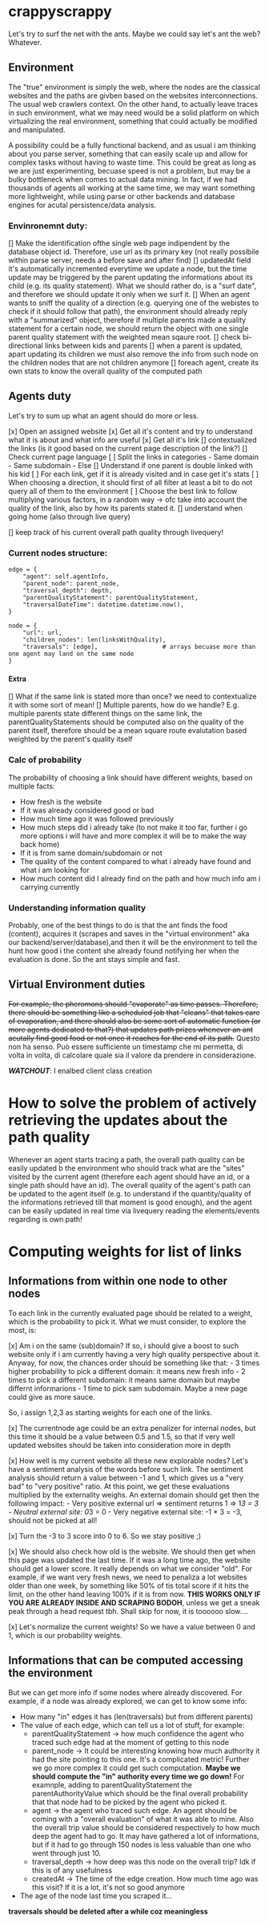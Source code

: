 # crappyscrappy
Let's try to surf the net with the ants. Maybe we could say let's ant the web?
Whatever.

## Environment
The "true" environment is simply the web, where the nodes are the classical websites and the paths are givben based on the websites interconnections. The usual web crawlers context. On the other hand, to actually leave traces in such environment, what we may need would be a solid platform on which virtualizing the real environment, something that could actually be modified and manipulated.

A possibility could be a fully functional backend, and as usual i am thinking about you parse server, something that can easily scale up and allow for complex tasks without having to waste time. This could be great as long as we are just experimenting, becuase speed is not a problem, but may be a bulky bottleneck when comes to actual data mining. In fact, if we had thousands of agents all working at the same time, we may want something more lightweight, while using parse or other backends and database engines for acutal persistence/data analysis.

### Envinronemnt duty:
[] Make the identification ofthe single web page indipendent by the database object id. Therefore, use url as its primary key (not really possibile within parse server, needs a before save and after find)
[] updatedAt field it's automatically incremented everytime we update a node, but the time update may be triggered by the parent updating the informations about its child (e.g. its quality statement). What we should rather do, is a "surf date", and therefore we should update it only when we surf it.
[] When an agent wants to sniff the quality of a direction (e.g. querying one of the webistes to check if it should follow that path), the environment should already reply with a "summarized" object, therefore if multiple parents made a quality statement for a certain node, we should return the object with one single parent quality statement with the weighted mean sqaure root.
[] check bi-directional links between kids and parents
[] when a parent is updated, apart updating its children we must also remove the info from such node on the children nodes that are not children anymore
[] foreach agent, create its own stats to know the overall quality of the computed path

## Agents duty
Let's try to sum up what an agent should do more or less.

 [x] Open an assigned website
 [x] Get all it's content and try to understand what it is about and what info are useful
 [x] Get all it's link
 [] contextualized the links (is it good based on the current page description of the link?)
 [] Check current page language
 [ ] Split the links in categories
     - Same domain
     - Same subdomain
     - Else
[] Understand if one parent is double linked with his kid
 [ ] For each link, get if it is already visited and in case get it's stats
 [ ] When choosing a direction, it should first of all filter at least a bit to do not query all of them to the environment
 [ ] Choose the best link to follow multiplying various factors, in a random way -> ofc take into account the quality of the link, also by how its parents stated it.
 [] understand when going home (also through live query)

[] keep track of his current overall path quality through livequery!

### Current nodes structure:
    edge = {
        "agent": self.agentInfo,
        "parent_node": parent_node,
        "traversal_depth": depth,
        "parentQualityStatement": parentQualityStatement,
        "traversalDateTime": datetime.datetime.now(),
    }
        
    node = {
        "url": url,
        "children_nodes": len(linksWithQuality),
        "traversals": [edge],                  # arrays becuase more than one agent may land on the same node
    }

#### Extra
[] What if the same link is stated more than once? we need to contextualize it with some sort of mean!
[] Multiple parents, how do we handle? E.g. multiple parents state different things on the same link, the parentQualityStatements should be computed also on the quality of the parent itself, therefore should be a mean square route evalutation based weighted by the parent's quality itself

### Calc of probability
The probability of choosing a link should have different weights, based on multiple facts:
- How fresh is the website
- If it was already considered good or bad
- How much time ago it was followed previously
- How much steps did i already take (to not make it too far, further i go more options i will have and more complex  it will be to make the way back home)
- If it is from same domain/subdomain or not
- The quality of the content compared to what i already have found and what i am looking for
- How much content did I already find on the path and how much info am i carrying currently

### Understanding information quality
Probably, one of the best things to do is that the ant finds the food (content), acquires it (scrapes and saves in the "virtual environment" aka our backend/server/database),and then it will be the environment to tell the hunt how good i the content she already found notifying her when the evaluation is done. So the ant stays simple and fast.

## Virtual Environment duties
<del> For example, the pheromons should "evaporate" as time passes. Therefore, there should be something like a scheduled job that "cleans" that takes care of evaporation, and there should also be some sort of automatic function (or more agents dedicated to that?) that updates path prizes whenever an ant acutally find good food or not once it reaches for the end of its path.</del>
Questo non ha senso. Può essere sufficiente un timestamp che mi permetta, di volta in volta, di calcolare quale sia il valore da prendere in considerazione.

***WATCHOUT***: I enalbed client class creation

# How to solve the problem of actively retrieving the updates about the path quality
Whenever an agent starts tracing a path, the overall path quality can be easily updated b the environment who should track what are the "sites" visited by the current agent (therefore each agent should have an id, or a single path should have an id). The overall quality of the agent's path can be updated to the agent itself (e.g. to understand if the quantity/quality of the informations retrieved till that moment is good enough), and the agent can be easily updated in real time via livequery reading the elements/events regarding is own path!


# Computing weights for list of links

## Informations from within one node to other nodes
To each link in the currently evaluated page should be related to a weight, which is the probability to pick it. What we must consider, to explore the most, is:

[x] Am i on the same (sub)domain? If so, i should give a boost to such website only if i am currently having a very high quality perspective about it. Anyway, for now, the chances order should be something like that:
    - 3 times higher probability to pick a different domain: it means new fresh info
    - 2 times to pick a different subdomain: it means same domain but maybe differnt informarions
    - 1 time to pick sam subdomain. Maybe a new page could give as more sauce.

So, i assign 1,2,3 as starting weights for each one of the links.

[x] The currentnode age could be an extra penalizer for internal nodes, but this time it should be a value between 0.5 and 1.5, so that if very well updated websites should be taken into consideration more in depth

[x] How well is my current website all these new explorable nodes? Let's have a sentiment analysis of the words before such link. The sentiment analysis should return a value between -1 and 1, which gives us a "very bad" to "very positive" ratio. 
At this point, we get these evaluations multiplied by the externality weighs. An external domain should get then the following impact:
    - Very positive external url => sentiment returns 1 => 1*3 = 3
    - Neutral external site: 0*3 = 0
    - Very negative external site: -1 * 3 = -3, should not be picked at all!

[x] Turn the -3 to 3 score into 0 to 6. So we stay positive ;)

[x] We should also check how old is the website. We should then get when this page was updated the last time. If it was a long time ago, the website should get a lower score. It really depends on what we consider "old". For example, if we want very fresh news, we need to penaliza a lot websites older than one week, by something like 50%  of tis total score if it hits the limit, on the other hand leaving 100% if it is from now. **THIS WORKS ONLY IF YOU ARE ALREADY INSIDE AND SCRAPING BODOH**, unless we get a sneak peak through a head request tbh. Shall skip for now, it is toooooo slow....

[x] Let's normalize the current weights! So we have a value between 0 and 1, which is our probability weights.


## Informations that can be computed accessing the environment
But we can get more info if some nodes where already discovered. For example, if a node was already explored, we can get to know some info:
- How many "in" edges it has (len(traversals) but from different parents)
- The value of each edge, which can tell us a lot of stuff, for example:
    - parentQualityStatement -> how much confidence the agent who traced such edge had at the moment of getting to this node
    - parent_node -> It could be interesting knowing how much authority it had the site pointing to this one. It's a complicated metric! Further we go more complex it could get such computation. **Maybe we should compute the "in" authority every time we go down!** For examnple,  adding to parentQualityStatement the parentAuthorityValue which should be the final overall probability that that node had to be picked by the agent who picked it.
    - agent -> the agent who traced such edge. An agent should be coming with a "overall evaluation" of what it was able to mine. Also the overall trip value should be considered respectively to how much deep the agent had to go. It may have gathered a lot of informations, but if it had to go through 150 nodes is less valuable than one who went through just 10.
    - traversal_depth -> how deep was this node on the overall trip? Idk if this is of any usefulness 
    - createdAt -> The time of the edge creation. How much time ago was this visit? If it is a lot, it's not so good anymore
- The age of the node last time you scraped it...

**traversals should be deleted after a while coz meaningless**